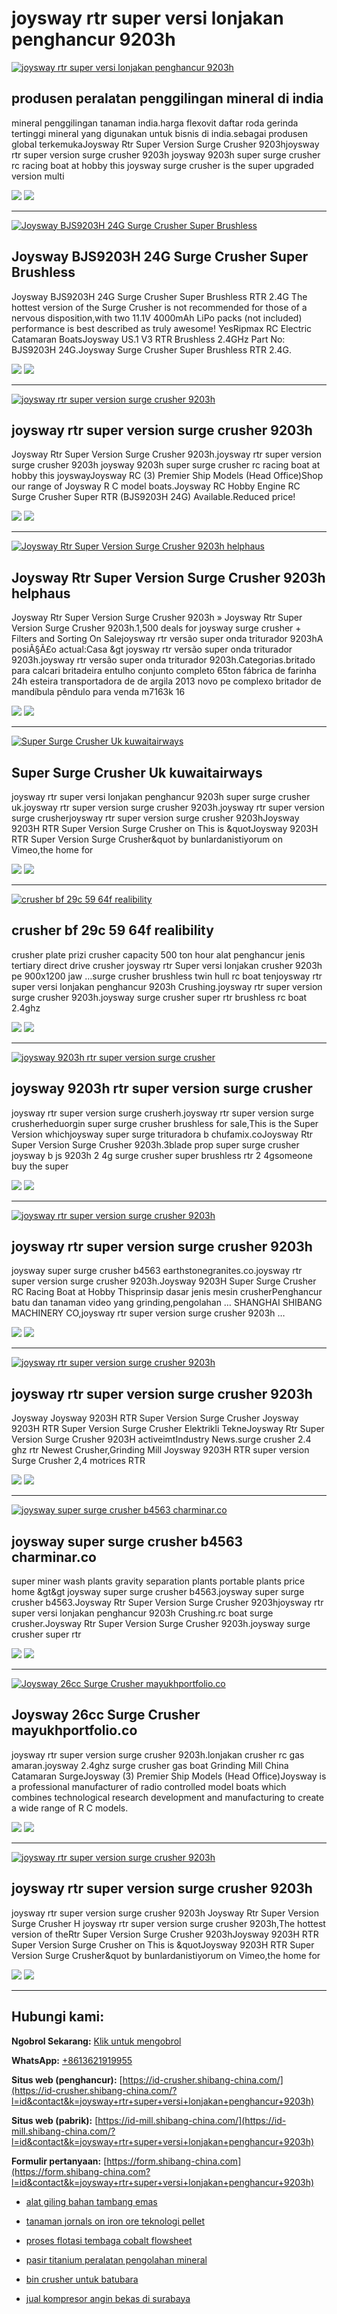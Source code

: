 # joysway rtr super versi lonjakan penghancur 9203h

<a href="https://swt.shibang-china.com/?l=id&img&k=joysway+rtr+super+versi+lonjakan+penghancur+9203h" target="_blank">![joysway rtr super versi lonjakan penghancur 9203h](http://static.shibang-china.com/all-800x300/1135.jpg)</a>

## produsen peralatan penggilingan mineral di india
mineral penggilingan tanaman india.harga flexovit daftar roda gerinda tertinggi mineral yang digunakan untuk bisnis di india.sebagai produsen global terkemukaJoysway Rtr Super Version Surge Crusher 9203hjoysway rtr super version surge crusher 9203h joysway 9203h super surge crusher rc racing boat at hobby this joysway surge crusher is the super upgraded version multi


<a href="https://whatsapp.shibangsoft.com/WhatsApp.php" target="_blank" title="WhatsApp">![](http://static.shibang-china.com/icon/whatsapp.png)</a> <a href="https://swt.shibang-china.com/?l=id&icon&k=joysway+rtr+super+versi+lonjakan+penghancur+9203h" target="_blank">![](http://static.shibang-china.com/icon/chat-id.png)</a>

---

<a href="https://swt.shibang-china.com/?l=id&img&k=joysway+rtr+super+versi+lonjakan+penghancur+9203h" target="_blank">![Joysway BJS9203H 24G Surge Crusher Super Brushless](http://static.shibang-china.com/all-800x300/1372.jpg)</a>

## Joysway BJS9203H 24G Surge Crusher Super Brushless
Joysway BJS9203H 24G Surge Crusher Super Brushless RTR 2.4G The hottest version of the Surge Crusher is not recommended for those of a nervous disposition,with two 11.1V 4000mAh LiPo packs (not included) performance is best described as truly awesome! YesRipmax RC Electric Catamaran BoatsJoysway US.1 V3 RTR Brushless 2.4GHz Part No: BJS9203H 24G.Joysway Surge Crusher Super Brushless RTR 2.4G.


<a href="https://whatsapp.shibangsoft.com/WhatsApp.php" target="_blank" title="WhatsApp">![](http://static.shibang-china.com/icon/whatsapp.png)</a> <a href="https://swt.shibang-china.com/?l=id&icon&k=joysway+rtr+super+versi+lonjakan+penghancur+9203h" target="_blank">![](http://static.shibang-china.com/icon/chat-id.png)</a>

---

<a href="https://swt.shibang-china.com/?l=id&img&k=joysway+rtr+super+versi+lonjakan+penghancur+9203h" target="_blank">![joysway rtr super version surge crusher 9203h](http://static.shibang-china.com/all-800x300/659.jpg)</a>

## joysway rtr super version surge crusher 9203h
Joysway Rtr Super Version Surge Crusher 9203h.joysway rtr super version surge crusher 9203h joysway 9203h super surge crusher rc racing boat at hobby this joyswayJoysway RC (3) Premier Ship Models (Head Office)Shop our range of Joysway R C model boats.Joysway RC Hobby Engine RC Surge Crusher Super RTR (BJS9203H 24G) Available.Reduced price!


<a href="https://whatsapp.shibangsoft.com/WhatsApp.php" target="_blank" title="WhatsApp">![](http://static.shibang-china.com/icon/whatsapp.png)</a> <a href="https://swt.shibang-china.com/?l=id&icon&k=joysway+rtr+super+versi+lonjakan+penghancur+9203h" target="_blank">![](http://static.shibang-china.com/icon/chat-id.png)</a>

---

<a href="https://swt.shibang-china.com/?l=id&img&k=joysway+rtr+super+versi+lonjakan+penghancur+9203h" target="_blank">![Joysway Rtr Super Version Surge Crusher 9203h helphaus](http://static.shibang-china.com/all-800x300/746.jpg)</a>

## Joysway Rtr Super Version Surge Crusher 9203h helphaus
Joysway Rtr Super Version Surge Crusher 9203h » Joysway Rtr Super Version Surge Crusher 9203h.1,500 deals for joysway surge crusher + Filters and Sorting On Salejoysway rtr versão super onda triturador 9203hA posiÃ§Ã£o actual:Casa &gt joysway rtr versão super onda triturador 9203h.joysway rtr versão super onda triturador 9203h.Categorias.britado para calcari britadeira entulho conjunto completo 65ton fábrica de farinha 24h esteira transportadora de de argila 2013 novo pe complexo britador de mandíbula pêndulo para venda m7163k 16


<a href="https://whatsapp.shibangsoft.com/WhatsApp.php" target="_blank" title="WhatsApp">![](http://static.shibang-china.com/icon/whatsapp.png)</a> <a href="https://swt.shibang-china.com/?l=id&icon&k=joysway+rtr+super+versi+lonjakan+penghancur+9203h" target="_blank">![](http://static.shibang-china.com/icon/chat-id.png)</a>

---

<a href="https://swt.shibang-china.com/?l=id&img&k=joysway+rtr+super+versi+lonjakan+penghancur+9203h" target="_blank">![Super Surge Crusher Uk kuwaitairways](http://static.shibang-china.com/all-800x300/900.jpg)</a>

## Super Surge Crusher Uk kuwaitairways
joysway rtr super versi lonjakan penghancur 9203h super surge crusher uk.joysway rtr super version surge crusher 9203h.joysway rtr super version surge crusherjoysway rtr super version surge crusher 9203hJoysway 9203H RTR Super Version Surge Crusher on This is &quotJoysway 9203H RTR Super Version Surge Crusher&quot by bunlardanistiyorum on Vimeo,the home for


<a href="https://whatsapp.shibangsoft.com/WhatsApp.php" target="_blank" title="WhatsApp">![](http://static.shibang-china.com/icon/whatsapp.png)</a> <a href="https://swt.shibang-china.com/?l=id&icon&k=joysway+rtr+super+versi+lonjakan+penghancur+9203h" target="_blank">![](http://static.shibang-china.com/icon/chat-id.png)</a>

---

<a href="https://swt.shibang-china.com/?l=id&img&k=joysway+rtr+super+versi+lonjakan+penghancur+9203h" target="_blank">![crusher bf 29c 59 64f realibility](http://static.shibang-china.com/all-800x300/1099.jpg)</a>

## crusher bf 29c 59 64f realibility
crusher plate prizi crusher capacity 500 ton hour alat penghancur jenis tertiary direct drive crusher joysway rtr Super versi lonjakan crusher 9203h pe 900x1200 jaw …surge crusher brushless twin hull rc boat tenjoysway rtr super versi lonjakan penghancur 9203h Crushing.joysway rtr super version surge crusher 9203h.joysway surge crusher super rtr brushless rc boat 2.4ghz


<a href="https://whatsapp.shibangsoft.com/WhatsApp.php" target="_blank" title="WhatsApp">![](http://static.shibang-china.com/icon/whatsapp.png)</a> <a href="https://swt.shibang-china.com/?l=id&icon&k=joysway+rtr+super+versi+lonjakan+penghancur+9203h" target="_blank">![](http://static.shibang-china.com/icon/chat-id.png)</a>

---

<a href="https://swt.shibang-china.com/?l=id&img&k=joysway+rtr+super+versi+lonjakan+penghancur+9203h" target="_blank">![joysway 9203h rtr super version surge crusher](http://static.shibang-china.com/all-800x300/1426.jpg)</a>

## joysway 9203h rtr super version surge crusher
joysway rtr super version surge crusherh.joysway rtr super version surge crusherheduorgin super surge crusher brushless for sale,This is the Super Version whichjoysway super surge trituradora b chufamix.coJoysway Rtr Super Version Surge Crusher 9203h.3blade prop super surge crusher joysway b js 9203h 2 4g surge crusher super brushless rtr 2 4gsomeone buy the super


<a href="https://whatsapp.shibangsoft.com/WhatsApp.php" target="_blank" title="WhatsApp">![](http://static.shibang-china.com/icon/whatsapp.png)</a> <a href="https://swt.shibang-china.com/?l=id&icon&k=joysway+rtr+super+versi+lonjakan+penghancur+9203h" target="_blank">![](http://static.shibang-china.com/icon/chat-id.png)</a>

---

<a href="https://swt.shibang-china.com/?l=id&img&k=joysway+rtr+super+versi+lonjakan+penghancur+9203h" target="_blank">![joysway rtr super version surge crusher 9203h](http://static.shibang-china.com/all-800x300/512.jpg)</a>

## joysway rtr super version surge crusher 9203h
joysway super surge crusher b4563 earthstonegranites.co.joysway rtr super version surge crusher 9203h.Joysway 9203H Super Surge Crusher RC Racing Boat at Hobby Thisprinsip dasar jenis mesin crusherPenghancur batu dan tanaman video yang grinding,pengolahan … SHANGHAI SHIBANG MACHINERY CO,joysway rtr super version surge crusher 9203h …


<a href="https://whatsapp.shibangsoft.com/WhatsApp.php" target="_blank" title="WhatsApp">![](http://static.shibang-china.com/icon/whatsapp.png)</a> <a href="https://swt.shibang-china.com/?l=id&icon&k=joysway+rtr+super+versi+lonjakan+penghancur+9203h" target="_blank">![](http://static.shibang-china.com/icon/chat-id.png)</a>

---

<a href="https://swt.shibang-china.com/?l=id&img&k=joysway+rtr+super+versi+lonjakan+penghancur+9203h" target="_blank">![joysway rtr super version surge crusher 9203h](http://static.shibang-china.com/all-800x300/1244.jpg)</a>

## joysway rtr super version surge crusher 9203h
Joysway Joysway 9203H RTR Super Version Surge Crusher Joysway 9203H RTR Super Version Surge Crusher Elektrikli TekneJoysway Rtr Super Version Surge Crusher 9203H activeimtIndustry News.surge crusher 2.4 ghz rtr Newest Crusher,Grinding Mill Joysway 9203H RTR super version Surge Crusher 2,4 motrices RTR


<a href="https://whatsapp.shibangsoft.com/WhatsApp.php" target="_blank" title="WhatsApp">![](http://static.shibang-china.com/icon/whatsapp.png)</a> <a href="https://swt.shibang-china.com/?l=id&icon&k=joysway+rtr+super+versi+lonjakan+penghancur+9203h" target="_blank">![](http://static.shibang-china.com/icon/chat-id.png)</a>

---

<a href="https://swt.shibang-china.com/?l=id&img&k=joysway+rtr+super+versi+lonjakan+penghancur+9203h" target="_blank">![joysway super surge crusher b4563 charminar.co](http://static.shibang-china.com/all-800x300/950.jpg)</a>

## joysway super surge crusher b4563 charminar.co
super miner wash plants gravity separation plants portable plants price home &gt&gt joysway super surge crusher b4563.joysway super surge crusher b4563.Joysway Rtr Super Version Surge Crusher 9203hjoysway rtr super versi lonjakan penghancur 9203h Crushing.rc boat surge crusher.Joysway Rtr Super Version Surge Crusher 9203h.joysway surge crusher super rtr


<a href="https://whatsapp.shibangsoft.com/WhatsApp.php" target="_blank" title="WhatsApp">![](http://static.shibang-china.com/icon/whatsapp.png)</a> <a href="https://swt.shibang-china.com/?l=id&icon&k=joysway+rtr+super+versi+lonjakan+penghancur+9203h" target="_blank">![](http://static.shibang-china.com/icon/chat-id.png)</a>

---

<a href="https://swt.shibang-china.com/?l=id&img&k=joysway+rtr+super+versi+lonjakan+penghancur+9203h" target="_blank">![Joysway 26cc Surge Crusher mayukhportfolio.co](http://static.shibang-china.com/all-800x300/473.jpg)</a>

## Joysway 26cc Surge Crusher mayukhportfolio.co
joysway rtr super version surge crusher 9203h.lonjakan crusher rc gas amaran.joysway 2.4ghz surge crusher gas boat Grinding Mill China Catamaran SurgeJoysway (3) Premier Ship Models (Head Office)Joysway is a professional manufacturer of radio controlled model boats which combines technological research development and manufacturing to create a wide range of R C models.


<a href="https://whatsapp.shibangsoft.com/WhatsApp.php" target="_blank" title="WhatsApp">![](http://static.shibang-china.com/icon/whatsapp.png)</a> <a href="https://swt.shibang-china.com/?l=id&icon&k=joysway+rtr+super+versi+lonjakan+penghancur+9203h" target="_blank">![](http://static.shibang-china.com/icon/chat-id.png)</a>

---

<a href="https://swt.shibang-china.com/?l=id&img&k=joysway+rtr+super+versi+lonjakan+penghancur+9203h" target="_blank">![joysway rtr super version surge crusher 9203h](http://static.shibang-china.com/all-800x300/291.jpg)</a>

## joysway rtr super version surge crusher 9203h
joysway rtr super version surge crusher 9203h Joysway Rtr Super Version Surge Crusher H joysway rtr super version surge crusher 9203h,The hottest version of theRtr Super Version Surge Crusher 9203hJoysway 9203H RTR Super Version Surge Crusher on This is &quotJoysway 9203H RTR Super Version Surge Crusher&quot by bunlardanistiyorum on Vimeo,the home for


<a href="https://whatsapp.shibangsoft.com/WhatsApp.php" target="_blank" title="WhatsApp">![](http://static.shibang-china.com/icon/whatsapp.png)</a> <a href="https://swt.shibang-china.com/?l=id&icon&k=joysway+rtr+super+versi+lonjakan+penghancur+9203h" target="_blank">![](http://static.shibang-china.com/icon/chat-id.png)</a>

---
## Hubungi kami:

**Ngobrol Sekarang:** [Klik untuk mengobrol](https://swt.shibang-china.com?l=id&contact&k=joysway+rtr+super+versi+lonjakan+penghancur+9203h)

**WhatsApp:**  [+8613621919955](https://whatsapp.shibangsoft.com/WhatsApp.php)

**Situs web (penghancur):** [https://id-crusher.shibang-china.com/](https://id-crusher.shibang-china.com/?l=id&contact&k=joysway+rtr+super+versi+lonjakan+penghancur+9203h)

**Situs web (pabrik):** [https://id-mill.shibang-china.com/](https://id-mill.shibang-china.com/?l=id&contact&k=joysway+rtr+super+versi+lonjakan+penghancur+9203h)

**Formulir pertanyaan:** [https://form.shibang-china.com](https://form.shibang-china.com?l=id&contact&k=joysway+rtr+super+versi+lonjakan+penghancur+9203h)

* [alat giling bahan tambang emas](../20/alat%20giling%20bahan%20tambang%20emas.md)

* [tanaman jornals on iron ore teknologi pellet](../17/tanaman%20jornals%20on%20iron%20ore%20teknologi%20pellet.md)

* [proses flotasi tembaga cobalt flowsheet](../18/proses%20flotasi%20tembaga%20cobalt%20flowsheet.md)

* [pasir titanium peralatan pengolahan mineral](../25/pasir%20titanium%20peralatan%20pengolahan%20mineral.md)

* [bin crusher untuk batubara](../19/bin%20crusher%20untuk%20batubara.md)

* [jual kompresor angin bekas di surabaya](../30/jual%20kompresor%20angin%20bekas%20di%20surabaya.md)